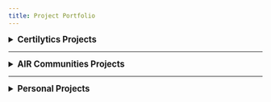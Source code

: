 ```yaml
---
title: Project Portfolio
---
```


<details><summary style="font-size: 120%;"><b>Certilytics Projects</b></summary>
<br>
<details><summary style="font-size: 100%;"><b>Word Embedding Hyperparameter Tuning</b></summary>
<p>
<br>
I retrained a word embedding deep representation model on newly-acquired data containing patient-level medical system utilization sequences and applied hyperparameter tuning testing and analysis. I tested a hyperparameter grid by generating 22 model configurations, and the optimal hyperparameter setting ultimately selected resulted in an average improvement of 5% AUC or R<sup>2</sup> score (depending on whether the application was a classification or regression problem) across the entire model suite.
<br>
<br>
In order to evaluate the performance of each word embedding, I trained four end-to-end models for each embedding contained in the four model pipelines, and I scored these four models to allow me to conduct cross-model extrinsic evaluations. After completing the extrinsic evaluations to select the optimal final configuration, I partnered with Certilytics' internal clinical expert to conduct an intrinsic evaluation of the model using a custom clustering challenge on hand-selected medical codes which would be naturally expected to exhibit clusters or distance between similar and dissimilar codes respectively.
<br>
<br>
The final embedding sits centrally in most model pipelines within Certilytics model suite.
<br>
</p>
</details>
<br>
</details>

---

<details><summary style="font-size: 120%;"><b>AIR Communities Projects</b></summary>
<br>
<details><summary style="font-size: 100%;"><b>Future Lease Projection Application</b></summary>
<p>
<br>
I was tasked with building a program to create projection scenarios for future leases across AIR Communities' apartment property portfolio. The projections informed the budget and forecasting process for the organization, and I was initially approached to own this project after a single property projection (of ~100 owned) built in Excel was unable to handle the complete unit-level output and had a runtime of close to an hour.
<br>
<br>
I built the logic into a Python program which output results to a new SQL table available to the Decision Support team consuming the projections for forecasting. While the logic and calculations feeding the forecast are highly proprietary, I have included the video below which shows the GUI application I built on top of the program and bundled into an executable to enable Decision Support staff to independently rerun the program while tweaking model inputs. I used Tkinter to develop the GUI and PyInstaller to create the executable.
<br>
<br>
This project proved to be a disruptive innovation to the forecasting process at AIR Communities, expanding the forecast horizon and predictive capabilities of the financial future of the organization across a greater number of scenarios due to the quick, user-friendly deliverable.
<br>
</p>
<br>

[![View on GitHub](https://img.shields.io/badge/GitHub-View_on_GitHub-blue?logo=GitHub)](https://github.com/ryanmburns93/cgm-glucose-modeling)

<a href="https://www.codefactor.io/repository/github/ryanmburns93/cgm-glucose-modeling"><img src="https://www.codefactor.io/repository/github/ryanmburns93/cgm-glucose-modeling/badge" alt="CodeFactor Repo Grade" /></a>
</details>

---

<details><summary style="font-size: 100%;"><b>CoStar Property Data Scraping</b></summary>
<p>
<br>
This project sought to collect over forty attributes for more than 850 competitor multi-family apartment home properties from the <a href="https://www.costar.com/">CoStar property research platform</a>. The program achieved data collection, cleansing, and injection into storage in less than eight minutes start to finish. CoStar recently updated the service's <a href="https://www.costar.com/about/terms-conditions">Terms of Use</a> to explicitly prohibit the web scraping techniques and reverse-engineering of the CoStar product utilized in this program. I ultimately led the project in an alternate direction to acquire similar data while keeping the business in compliance with CoStar's Terms of Use, and have shared the original program as proof of work.
</p>
<br>

[![View on GitHub](https://img.shields.io/badge/GitHub-View_on_GitHub-blue?logo=GitHub)](https://github.com/ryanmburns93/CoStar_Property_Data_Scraping)

<a href="https://www.codefactor.io/repository/github/ryanmburns93/CoStar_Property_Data_Scraping"><img src="https://www.codefactor.io/repository/github/ryanmburns93/CoStar_Property_Data_Scraping/badge" alt="CodeFactor Repo Grade" /></a>
</details>

---

<details><summary style="font-size: 100%;"><b>AutoML Demo with DataRobot</b></summary>
<p>
<br>
I created a tutorial and video demonstration of the automatic machine learning (AutoML) tool DataRobot. The tutorial provides a simple demonstration of DataRobot integration into a project applying sentiment analysis to daily chatbot message data to rank order prospect follow-up outreach conducted the following day. The final application can be viewed in the separate <a href="https://github.com/ryanmburns93/Prospect_Ranked_Followup_App">Prospect Ranked Follow-up Application</a> repository.
</p>
<br>

[![View on GitHub](https://img.shields.io/badge/GitHub-View_on_GitHub-blue?logo=GitHub)](https://github.com/ryanmburns93/DataRobot_Demo)

<a href="https://www.codefactor.io/repository/github/ryanmburns93/datarobot_demo"><img src="https://www.codefactor.io/repository/github/ryanmburns93/datarobot_demo/badge" alt="CodeFactor Repo Grade" class="CF-Badge"/></a>
</details>
<br>
</details>

---

<details><summary style="font-size: 120%;"><b>Personal Projects</b></summary>
<br>
<details><summary style="font-size: 100%;"><b>NLP Miniature BERT Model Case Study</b></summary>
<p>
<br>
This project is a case study on developing NLP applications in a low-resource corporate environment operating a client-centric, service-based business model. I pretrained miniature BERT masked language models on domain-adapted vocabulary sourced from client-facing research documents. I demonstrated light improvements in model performance over baseline when finetuned to categorize client consultation requests by topic.
</p>
<br>

[![View on GitHub](https://img.shields.io/badge/GitHub-View_on_GitHub-blue?logo=GitHub)](https://github.com/ryanmburns93/NLP_Case_Study)

<a href="https://www.codefactor.io/repository/github/ryanmburns93/nlp_case_study"><img src="https://www.codefactor.io/repository/github/ryanmburns93/nlp_case_study/badge" alt="CodeFactor Repo Grade" /></a>
</details>

---

<details><summary style="font-size: 100%;"><b>Recording and Transcription Web Scraping Toolkit</b></summary>
<p>
<br>
I developed this toolkit to automate the collection of video recordings, recording metadata, and transcripts from a variety of different video conference, video hosting, and transcription service platforms. I personally utilized the tools during my four years working in client relationship management remotely supporting a territory containing hundreds of clients.
</p>
<br>

[![View on GitHub](https://img.shields.io/badge/GitHub-View_on_GitHub-blue?logo=GitHub)](https://github.com/ryanmburns93/web_scraping_tools)

<a href="https://www.codefactor.io/repository/github/ryanmburns93/web_scraping_tools"><img src="https://www.codefactor.io/repository/github/ryanmburns93/web_scraping_tools/badge" alt="CodeFactor Repo Grade" /></a>
</details>

---

<details><summary style="font-size: 100%;"><b>Biweekly Sales Reports Automation</b></summary>
<p>
<br>
As the lucky husband to the founder of <a href="https://www.thebeverlycollective.co/">The Beverly Collective</a>, a Colorado-based art collective, I built this program to reduce the manual workload of sending out biweekly sales reports emails to the 30+ artists and makers vending through the collective. I completed coding for this program in less than 5 hours and reduced the hourly workload from 10 hours per month to only 2 hours focused on email validation, payment processing, and vendor support each month. I successfully leveraged the Gmail API to gather user permissions and create email drafts within the user email and consumed Excel files into the Python-based program using the OpenPyxl library.
</p>
<br>

[![View on GitHub](https://img.shields.io/badge/GitHub-View_on_GitHub-blue?logo=GitHub)](https://github.com/ryanmburns93/Sales_Reporting_Automation)

<a href="https://www.codefactor.io/repository/github/ryanmburns93/sales_reporting_automation"><img src="https://www.codefactor.io/repository/github/ryanmburns93/sales_reporting_automation/badge" alt="CodeFactor Repo Grade" /></a>
</details>

---

<details><summary style="font-size: 100%;"><b>Continuous Glucose Monitor Modeling</b></summary>
<p>
<br>
This project is designed to extend personal diabetes data and insights into the realm of real-time streaming, IoT integrations, and data science predictive modeling techniques. The project is launched from a foundation of diabetes data democratization facilitated by <a href="https://nightscout.github.io/">Nightscout</a>, an open-source cloud application used by people with diabetes, providers, and caretakers to visualize, store and share the data from their Continuous Glucose Monitoring sensors in real-time.
<br>
<br>
Having recently established sensor data accessibility via a web-hosted MongoDB database, I am actively pursuing two aims with this project:
<br>
<br>
<ol>
    <li>Extend the data availability onto IoT technologies visualizing current blood glucose levels and directional trends.</li>
    <li>Apply cutting edge ML/AI modeling techniques to train novel predictive algorithms and compare performance to current industry standards.</li>
</ol>
</p>
<br>

[![View on GitHub](https://img.shields.io/badge/GitHub-View_on_GitHub-blue?logo=GitHub)](https://github.com/ryanmburns93/cgm-glucose-modeling)

<a href="https://www.codefactor.io/repository/github/ryanmburns93/cgm-glucose-modeling"><img src="https://www.codefactor.io/repository/github/ryanmburns93/cgm-glucose-modeling/badge" alt="CodeFactor Repo Grade" /></a>
</details>

---

<details><summary style="font-size: 100%;"><b>PDGA Prediction Modeling Utility Scripts</b></summary>
<p>
<br>
I co-authored a blog series hosted on Ultiworld Disc Golf predicting disc golf player performance at elite series events. I contributed player performance web scraping and GIS data collection capabilities, cleaned and preprocessed data, and edited post content. The scripts hosted in this repository demonstrate some of the larger data collection efforts feeding parts of the model. This was my first time ever using Python, and I am in the process of revisiting the files to spruce up the content. 

The blog posts are available on the <a href="https://discgolf.ultiworld.com/author/rburns/">Ultiworld Disc Golf website</a>.
</p>
<br>

[![View on GitHub](https://img.shields.io/badge/GitHub-View_on_GitHub-blue?logo=GitHub)](https://github.com/ryanmburns93/pdga_predictions_ml_scraping)

<a href="https://www.codefactor.io/repository/github/ryanmburns93/pdga_predictions_ml_scraping"><img src="https://www.codefactor.io/repository/github/ryanmburns93/pdga_predictions_ml_scraping/badge" alt="CodeFactor Repo Grade" /></a>
</details>
<br>
</details>
